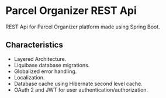 # Parcel Organizer REST Api

REST Api for Parcel Organizer platform made using Spring Boot.

## Characteristics

- Layered Architecture.
- Liquibase database migrations.
- Globalized error handling.
- Localization.
- Database cache using Hibernate second level cache.
- OAuth 2 and JWT for user authentication/authorization.
